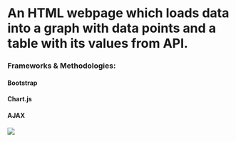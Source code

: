 # An HTML webpage which loads data into a graph with data points and a table with its values from API. 
### Frameworks & Methodologies:
####  Bootstrap
####  Chart.js
####  AJAX
<img src="https://user-images.githubusercontent.com/41586190/47618018-f826ca80-daf3-11e8-89d6-40ab70841513.PNG">
